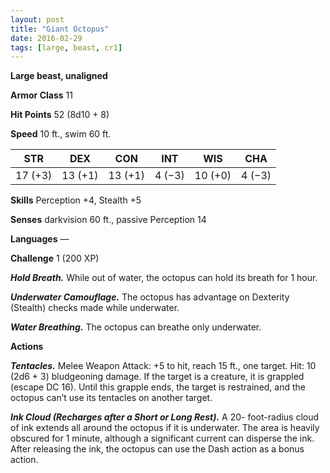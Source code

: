 ```yaml
---
layout: post
title: "Giant Octopus"
date: 2016-02-29
tags: [large, beast, cr1]
---
```


**Large beast, unaligned**

**Armor Class** 11

**Hit Points** 52 (8d10 + 8)

**Speed** 10 ft., swim 60 ft.

|   STR   |   DEX   |   CON   |   INT   |   WIS   |   CHA   |
|:-----:|:-----:|:-----:|:-----:|:-----:|:-----:|
| 17 (+3) | 13 (+1) | 13 (+1) | 4 (−3) | 10 (+0) | 4 (−3) |

**Skills** Perception +4, Stealth +5 

**Senses** darkvision 60 ft., passive Perception 14 

**Languages** — 

**Challenge** 1 (200 XP)

***Hold Breath.*** While out of water, the octopus can hold its breath for 1 hour. 

***Underwater Camouflage.*** The octopus has advantage on Dexterity (Stealth) checks made while underwater. 

***Water Breathing.*** The octopus can breathe only underwater. 

**Actions** 

***Tentacles.*** Melee Weapon Attack: +5 to hit, reach 15 ft., one target. Hit: 10 (2d6 + 3) bludgeoning damage. If the target is a creature, it is grappled (escape DC 16). Until this grapple ends, the target is restrained, and the octopus can’t use its tentacles on another target. 

***Ink Cloud (Recharges after a Short or Long Rest).*** A 20- foot-radius cloud of ink extends all around the octopus if it is underwater. The area is heavily obscured for 1 minute, although a significant current can disperse the ink. After releasing the ink, the octopus can use the Dash action as a bonus action.
